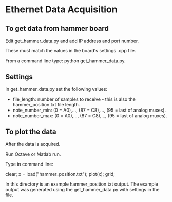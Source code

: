 # Ethernet Data Acquisition

## To get data from hammer board

Edit get_hammer_data.py and add IP address and port number.

These must match the values in the board's settings .cpp file.

From a command line type: python get_hammer_data.py.

## Settings

In get_hammer_data.py set the following values:

* file_length: number of samples to receive - this is also the hammer_position.txt file length.
* note_number_min: (0 = A0),..., (87 = C8),..., (95 = last of analog muxes).
* note_number_max: (0 = A0),..., (87 = C8),..., (95 = last of analog muxes).

## To plot the data

After the data is acquired.

Run Octave or Matlab run.

Type in command line:

clear; x = load("hammer_position.txt"); plot(x); grid;

In this directory is an example hammer_position.txt output. The example output was generated using the get_hammer_data.py with settings in the file.